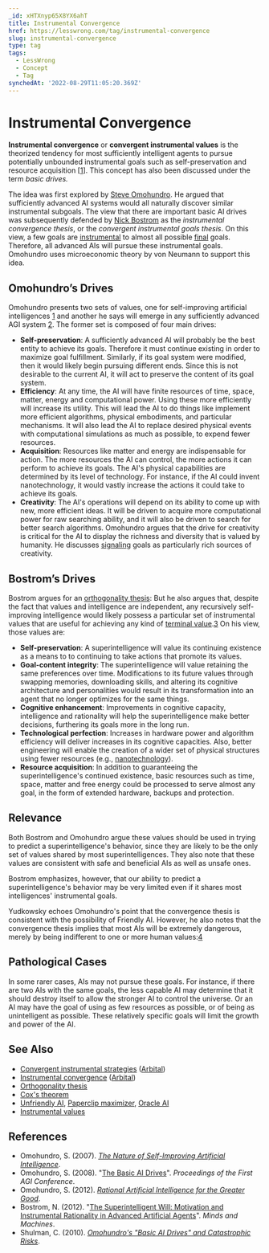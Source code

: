 ```yaml
---
_id: xHTXnyp65X8YX6ahT
title: Instrumental Convergence
href: https://lesswrong.com/tag/instrumental-convergence
slug: instrumental-convergence
type: tag
tags:
  - LessWrong
  - Concept
  - Tag
synchedAt: '2022-08-29T11:05:20.369Z'
---
```


# Instrumental Convergence

**Instrumental convergence** or **convergent instrumental values** is the theorized tendency for most sufficiently intelligent agents to pursue potentially unbounded instrumental goals such as self-preservation and resource acquisition \[[1](https://en.wikipedia.org/wiki/Instrumental_convergence)\]. This concept has also been discussed under the term *basic drives.*

The idea was first explored by [Steve Omohundro](https://en.wikipedia.org/wiki/Steve_Omohundro). He argued that sufficiently advanced AI systems would all naturally discover similar instrumental subgoals. The view that there are important basic AI drives was subsequently defended by [Nick Bostrom](https://lessestwrong.com/tag/nick-bostrom) as the *instrumental convergence thesis*, or the *convergent instrumental goals thesis*. On this view, a few goals are [instrumental](https://lessestwrong.com/tag/instrumental-value) to almost all possible [final](https://lessestwrong.com/tag/terminal-value) goals. Therefore, all advanced AIs will pursue these instrumental goals. Omohundro uses microeconomic theory by von Neumann to support this idea.

## Omohundro’s Drives

Omohundro presents two sets of values, one for self-improving artificial intelligences [1](http://selfawaresystems.files.wordpress.com/2008/01/nature_of_self_improving_ai.pdf) and another he says will emerge in any sufficiently advanced AGI system [2](http://selfawaresystems.files.wordpress.com/2008/01/ai_drives_final.pdf). The former set is composed of four main drives:

- **Self-preservation**: A sufficiently advanced AI will probably be the best entity to achieve its goals. Therefore it must continue existing in order to maximize goal fulfillment. Similarly, if its goal system were modified, then it would likely begin pursuing different ends. Since this is not desirable to the current AI, it will act to preserve the content of its goal system.
- **Efficiency**: At any time, the AI will have finite resources of time, space, matter, energy and computational power. Using these more efficiently will increase its utility. This will lead the AI to do things like implement more efficient algorithms, physical embodiments, and particular mechanisms. It will also lead the AI to replace desired physical events with computational simulations as much as possible, to expend fewer resources.
- **Acquisition**: Resources like matter and energy are indispensable for action. The more resources the AI can control, the more actions it can perform to achieve its goals. The AI's physical capabilities are determined by its level of technology. For instance, if the AI could invent nanotechnology, it would vastly increase the actions it could take to achieve its goals.
- **Creativity**: The AI's operations will depend on its ability to come up with new, more efficient ideas. It will be driven to acquire more computational power for raw searching ability, and it will also be driven to search for better search algorithms. Omohundro argues that the drive for creativity is critical for the AI to display the richness and diversity that is valued by humanity. He discusses [signaling](https://lessestwrong.com/tag/signaling) goals as particularly rich sources of creativity.

## Bostrom’s Drives

Bostrom argues for an [orthogonality thesis](https://lessestwrong.com/tag/orthogonality-thesis): But he also argues that, despite the fact that values and intelligence are independent, any recursively self-improving intelligence would likely possess a particular set of instrumental values that are useful for achieving any kind of [terminal value](https://lessestwrong.com/tag/terminal-value).[3](http://www.nickbostrom.com/superintelligentwill.pdf) On his view, those values are:

- **Self-preservation**: A superintelligence will value its continuing existence as a means to to continuing to take actions that promote its values.
- **Goal-content integrity**: The superintelligence will value retaining the same preferences over time. Modifications to its future values through swapping memories, downloading skills, and altering its cognitive architecture and personalities would result in its transformation into an agent that no longer optimizes for the same things.
- **Cognitive enhancement**: Improvements in cognitive capacity, intelligence and rationality will help the superintelligence make better decisions, furthering its goals more in the long run.
- **Technological perfection**: Increases in hardware power and algorithm efficiency will deliver increases in its cognitive capacities. Also, better engineering will enable the creation of a wider set of physical structures using fewer resources (e.g., [nanotechnology](https://lessestwrong.com/tag/nanotechnology)).
- **Resource acquisition**: In addition to guaranteeing the superintelligence's continued existence, basic resources such as time, space, matter and free energy could be processed to serve almost any goal, in the form of extended hardware, backups and protection.

## Relevance

Both Bostrom and Omohundro argue these values should be used in trying to predict a superintelligence's behavior, since they are likely to be the only set of values shared by most superintelligences. They also note that these values are consistent with safe and beneficial AIs as well as unsafe ones.

Bostrom emphasizes, however, that our ability to predict a superintelligence's behavior may be very limited even if it shares most intelligences' instrumental goals.

Yudkowsky echoes Omohundro's point that the convergence thesis is consistent with the possibility of Friendly AI. However, he also notes that the convergence thesis implies that most AIs will be extremely dangerous, merely by being indifferent to one or more human values:[4](http://intelligence.org/2013/05/05/five-theses-two-lemmas-and-a-couple-of-strategic-implications/)

## Pathological Cases

In some rarer cases, AIs may not pursue these goals. For instance, if there are two AIs with the same goals, the less capable AI may determine that it should destroy itself to allow the stronger AI to control the universe. Or an AI may have the goal of using as few resources as possible, or of being as unintelligent as possible. These relatively specific goals will limit the growth and power of the AI.

## See Also

- [Convergent instrumental strategies](https://arbital.com/p/convergent_strategies/) ([Arbital](https://wiki.lesswrong.com/wiki/Arbital))
- [Instrumental convergence](https://arbital.com/p/instrumental_convergence/) ([Arbital](https://wiki.lesswrong.com/wiki/Arbital))
- [Orthogonality thesis](https://lessestwrong.com/tag/orthogonality-thesis)
- [Cox's theorem](https://wiki.lesswrong.com/wiki/Cox's_theorem)
- [Unfriendly AI](https://wiki.lesswrong.com/wiki/Unfriendly_AI), [Paperclip maximizer](https://lessestwrong.com/tag/paperclip-maximizer), [Oracle AI](https://lessestwrong.com/tag/oracle-ai)
- [Instrumental values](https://wiki.lesswrong.com/wiki/Instrumental_values)

## References

- Omohundro, S. (2007). [*The Nature of Self-Improving Artificial Intelligence*](http://selfawaresystems.files.wordpress.com/2008/01/nature_of_self_improving_ai.pdf).
- Omohundro, S. (2008). "[The Basic AI Drives](http://selfawaresystems.com/2007/11/30/paper-on-the-basic-ai-drives/)". *Proceedings of the First AGI Conference*.
- Omohundro, S. (2012). [*Rational Artificial Intelligence for the Greater Good*](http://selfawaresystems.files.wordpress.com/2012/03/rational_ai_greater_good.pdf).
- Bostrom, N. (2012). "[The Superintelligent Will: Motivation and Instrumental Rationality in Advanced Artificial Agents](http://www.nickbostrom.com/superintelligentwill.pdf)". *Minds and Machines*.
- Shulman, C. (2010). [*Omohundro's "Basic AI Drives" and Catastrophic Risks*](http://intelligence.org/files/BasicAIDrives.pdf).

